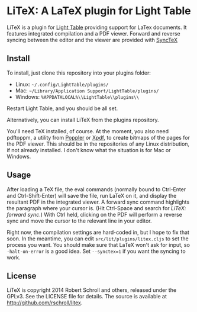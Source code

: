 LiTeX: A LaTeX plugin for Light Table
====================================
LiTeX is a plugin for [Light Table][1] providing support for LaTex
documents.  It features integrated compilation and a PDF viewer.
Forward and reverse syncing between the editor and the viewer are
provided with [SyncTeX][2]

[1]: http://www.lighttable.com/
[2]: http://itexmac.sourceforge.net/SyncTeX.html

Install
-------
To install, just clone this repository into your plugins folder:

 * Linux: `~/.config/LightTable/plugins/`
 * Mac: `~/Library/Application Support/LightTable/plugins/`
 * Windows: `%APPDATALOCAL%\\LightTable\\plugins\\`

Restart Light Table, and you should be all set.

Alternatively, you can install LiTeX from the plugins repository.

You'll need TeX installed, of course.  At the moment, you also need
pdftoppm, a utility from [Poppler][3] or [Xpdf][4], to create
bitmaps of the pages for the PDF viewer.  This should be in the
repositories of any Linux distribution, if not already installed.  I
don't know what the situation is for Mac or Windows.

[3]: http://poppler.freedesktop.org/
[4]: http://www.foolabs.com/xpdf/home.html

Usage
-----
After loading a TeX file, the eval commands (normally bound to
Ctrl-Enter and Ctrl-Shift-Enter) will save the file, run LaTeX on
it, and display the resultant PDF in the integrated viewer.  A
forward sync command highlights the paragraph where your cursor is.
(Hit Ctrl-Space and search for *LiTeX: forward sync*.)  With Ctrl
held, clicking on the PDF will perform a reverse sync and move the
cursor to the relevant line in your editor.

Right now, the compilation settings are hard-coded in, but I hope to
fix that soon.  In the meantime, you can edit
`src/lit/plugins/litex.cljs` to set the process you want.  You
should make sure that LaTeX won't ask for input, so `-halt-on-error`
is a good idea.  Set `--synctex=1` if you want the syncing to work.

License
-------
LiTeX is copyright 2014 Robert Schroll and others, released under
the GPLv3.  See the LICENSE file for details.  The source is
available at http://github.com/rschroll/litex.
